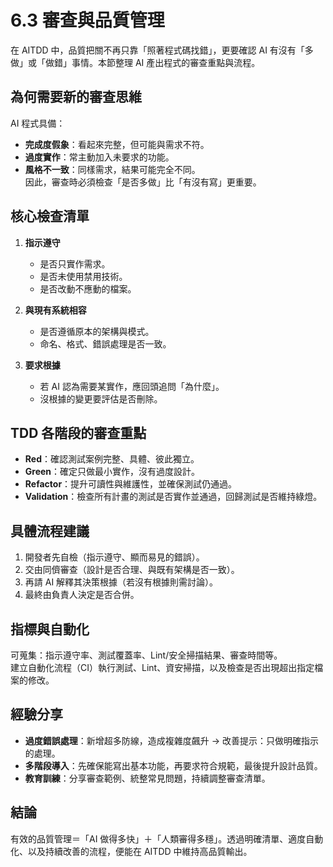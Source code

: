 # 6.3 審查與品質管理

在 AITDD 中，品質把關不再只靠「照著程式碼找錯」，更要確認 AI 有沒有「多做」或「做錯」事情。本節整理 AI 產出程式的審查重點與流程。

## 為何需要新的審查思維

AI 程式具備：
- **完成度假象**：看起來完整，但可能與需求不符。  
- **過度實作**：常主動加入未要求的功能。  
- **風格不一致**：同樣需求，結果可能完全不同。  
因此，審查時必須檢查「是否多做」比「有沒有寫」更重要。

## 核心檢查清單

1. **指示遵守**  
   - 是否只實作需求。  
   - 是否未使用禁用技術。  
   - 是否改動不應動的檔案。

2. **與現有系統相容**  
   - 是否遵循原本的架構與模式。  
   - 命名、格式、錯誤處理是否一致。

3. **要求根據**  
   - 若 AI 認為需要某實作，應回頭追問「為什麼」。  
   - 沒根據的變更要評估是否刪除。

## TDD 各階段的審查重點

- **Red**：確認測試案例完整、具體、彼此獨立。  
- **Green**：確定只做最小實作，沒有過度設計。  
- **Refactor**：提升可讀性與維護性，並確保測試仍通過。  
- **Validation**：檢查所有計畫的測試是否實作並通過，回歸測試是否維持綠燈。

## 具體流程建議

1. 開發者先自檢（指示遵守、顯而易見的錯誤）。  
2. 交由同儕審查（設計是否合理、與既有架構是否一致）。  
3. 再請 AI 解釋其決策根據（若沒有根據則需討論）。  
4. 最終由負責人決定是否合併。

## 指標與自動化

可蒐集：指示遵守率、測試覆蓋率、Lint/安全掃描結果、審查時間等。  
建立自動化流程（CI）執行測試、Lint、資安掃描，以及檢查是否出現超出指定檔案的修改。

## 經驗分享

- **過度錯誤處理**：新增超多防線，造成複雜度飆升 → 改善提示：只做明確指示的處理。  
- **多階段導入**：先確保能寫出基本功能，再要求符合規範，最後提升設計品質。  
- **教育訓練**：分享審查範例、統整常見問題，持續調整審查清單。

## 結論

有效的品質管理＝「AI 做得多快」＋「人類審得多穩」。透過明確清單、適度自動化、以及持續改善的流程，便能在 AITDD 中維持高品質輸出。
